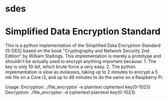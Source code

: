 sdes
====

Simplified Data Encryption Standard
====

This is a python implementation of the Simplified Data Encryption Standard
(S-DES) based on the book "Cryptography and Network Security 2nd Edition" by
William Stallings. 
This implementation is merely a prototype and shouldn't be actually used to
encrypt anything important because:
    1. The key is only 10-bit, which brute force a very easy.
    2. The python implementation is slow as molasses, taking up to 2 minutes to
       encrypt a 5 mb file on a Core i3, and up to 46 minutes to do the same on
       a Raspberry Pi.

Usage:
    Encryption: ./file_encryptor -e plaintext ciphertext key(0-1023)
    Decryption: ./file_encryptor -d ciphertext plaintext key(0-1023)
